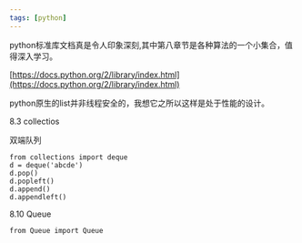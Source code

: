 ```yaml
---
tags: [python]
---
```

python标准库文档真是令人印象深刻,其中第八章节是各种算法的一个小集合，值得深入学习。

[https://docs.python.org/2/library/index.html](https://docs.python.org/2/library/index.html)

python原生的list并非线程安全的，我想它之所以这样是处于性能的设计。

8.3 collectios

双端队列
```
from collections import deque
d = deque('abcde')
d.pop()
d.popleft()
d.append()
d.appendleft()
```

8.10 Queue
```
from Queue import Queue
```
